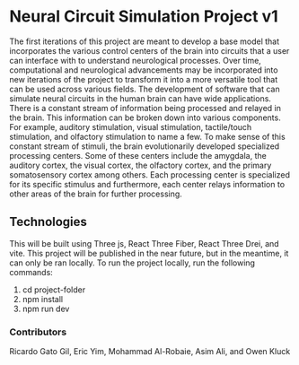 # Neural Circuit Simulation Project v1
The first iterations of this project are meant to develop a base model that incorporates the various control centers of the brain into circuits that a user can interface with to understand neurological processes. Over time, computational and neurological advancements may be incorporated into new iterations of the project to transform it into a more versatile tool that can be used across various fields. The development of software that can simulate neural circuits in the human brain can have wide applications. There is a constant stream of information being processed and relayed in the brain. This information can be broken down into various components. For example, auditory stimulation, visual stimulation, tactile/touch stimulation, and olfactory stimulation to name a few. To make sense of this constant stream of stimuli, the brain evolutionarily developed specialized processing centers. Some of these centers include the amygdala, the auditory cortex, the visual cortex, the olfactory cortex, and the primary somatosensory cortex among others. Each processing center is specialized for its specific stimulus and furthermore, each center relays information to other areas of the brain for further processing.

## Technologies
This will be built using Three js, React Three Fiber, React Three Drei, and vite. This project will be published in the near future, but in the meantime, it can only be ran locally.
To run the project locally, run the following commands:   
1. cd project-folder
2. npm install    
3. npm run dev   


### Contributors
Ricardo Gato Gil, Eric Yim, Mohammad Al-Robaie, Asim Ali, and Owen Kluck  
